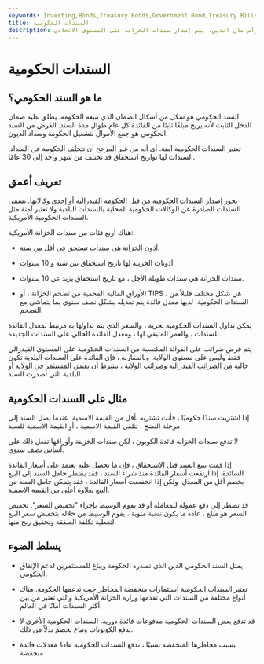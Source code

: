 ```yaml
---
keywords: Investing,Bonds,Treasury Bonds,Government Bond,Treasury Bills,Treasury Notes
title: السندات الحكومية
description: يتم إصدار السندات الحكومية من قبل حكومة على المستوى الفيدرالي أو مستوى الولاية أو المستوى المحلي لزيادة رأس مال الدين. يتم إصدار سندات الخزانة على المستوى الاتحادي.
---
```


# السندات الحكومية
## ما هو السند الحكومي؟

السند الحكومي هو شكل من أشكال الضمان الذي تبيعه الحكومة. يطلق عليه ضمان الدخل الثابت لأنه يربح مبلغًا ثابتًا من الفائدة كل عام طوال مدة السند. الغرض من السند الحكومي هو جمع الأموال لتشغيل الحكومة وسداد الديون.

تعتبر السندات الحكومية آمنة. أي أنه من غير المرجح أن تتخلف الحكومة عن السداد. السندات لها تواريخ استحقاق قد تختلف من شهر واحد إلى 30 عامًا.

## تعريف أعمق

يجوز إصدار السندات الحكومية من قبل الحكومة الفيدرالية أو إحدى وكالاتها. تسمى السندات الصادرة عن الوكالات الحكومية المحلية بالسندات البلدية ولا تعتبر آمنة مثل السندات الحكومية الأمريكية.

هناك أربع فئات من سندات الخزانة الأمريكية:

- أذون الخزانة هي سندات تستحق في أقل من سنة.

- أذونات الخزينة لها تاريخ استحقاق بين سنة و 10 سنوات.

- سندات الخزانة هي سندات طويلة الأجل ، مع تاريخ استحقاق يزيد عن 10 سنوات.

- الأوراق المالية المحمية من تضخم الخزانة ، أو TIPS ، هي شكل مختلف قليلاً من السندات الحكومية. لديها معدل فائدة يتم تعديله بشكل نصف سنوي بما يتماشى مع التضخم.

يمكن تداول السندات الحكومية بحرية ، والسعر الذي يتم تداولها به مرتبط بمعدل الفائدة للسندات ، والعمر المتبقي لها ، ومعدل الفائدة الحالي على السندات الجديدة.

يتم فرض ضرائب على الفوائد المكتسبة من السندات الحكومية على المستوى الفيدرالي فقط وليس على مستوى الولاية. وبالمقارنة ، فإن الفائدة على السندات البلدية تكون خالية من الضرائب الفيدرالية وضرائب الولاية ، بشرط أن يعيش المستثمر في الولاية أو البلدية التي أصدرت السند.

## مثال على السندات الحكومية

إذا اشتريت سندًا حكوميًا ، فأنت تشتريه بأقل من القيمة الاسمية. عندما يصل السند إلى مرحلة النضج ، تتلقى القيمة الاسمية ، أو القيمة الاسمية للسند.

لا تدفع سندات الخزانة فائدة الكوبون ، لكن سندات الخزينة وأوراقها تفعل ذلك على أساس نصف سنوي.

إذا قمت ببيع السند قبل الاستحقاق ، فإن ما تحصل عليه يعتمد على أسعار الفائدة السائدة. إذا ارتفعت أسعار الفائدة منذ شراء السند ، فقد يضطر حامل السند إلى البيع بخصم أقل من المعدل. ولكن إذا انخفضت أسعار الفائدة ، فقد يتمكن حامل السند من البيع بعلاوة أعلى من القيمة الاسمية.

قد تضطر إلى دفع عمولة للمعاملة أو قد يقوم الوسيط بإجراء "تخفيض السعر". تخفيض السعر هو مبلغ ، عادة ما يكون نسبة مئوية ، يقوم الوسيط من خلاله بتخفيض سعر البيع لتغطية تكلفة الصفقة وتحقيق ربح منها.

## يسلط الضوء

- يمثل السند الحكومي الدين الذي تصدره الحكومة ويباع للمستثمرين لدعم الإنفاق الحكومي.

- تعتبر السندات الحكومية استثمارات منخفضة المخاطر حيث تدعمها الحكومة. هناك أنواع مختلفة من السندات التي تقدمها وزارة الخزانة الأمريكية والتي تعتبر من بين أكثر السندات أمانًا في العالم.

- قد تدفع بعض السندات الحكومية مدفوعات فائدة دورية. السندات الحكومية الأخرى لا تدفع الكوبونات وتباع بخصم بدلاً من ذلك.

- بسبب مخاطرها المنخفضة نسبيًا ، تدفع السندات الحكومية عادةً معدلات فائدة منخفضة.


